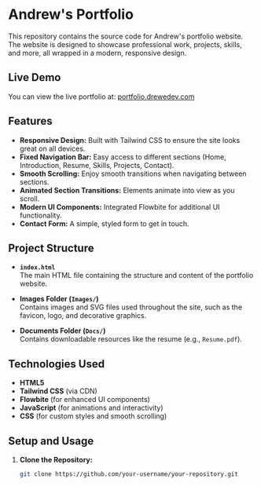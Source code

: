 # Andrew's Portfolio

This repository contains the source code for Andrew's portfolio website. The website is designed to showcase professional work, projects, skills, and more, all wrapped in a modern, responsive design.

## Live Demo

You can view the live portfolio at: [portfolio.drewedev.com](https://portfolio.drewedev.com)

## Features

- **Responsive Design:** Built with Tailwind CSS to ensure the site looks great on all devices.
- **Fixed Navigation Bar:** Easy access to different sections (Home, Introduction, Resume, Skills, Projects, Contact).
- **Smooth Scrolling:** Enjoy smooth transitions when navigating between sections.
- **Animated Section Transitions:** Elements animate into view as you scroll.
- **Modern UI Components:** Integrated Flowbite for additional UI functionality.
- **Contact Form:** A simple, styled form to get in touch.

## Project Structure

- **`index.html`**  
  The main HTML file containing the structure and content of the portfolio website.

- **Images Folder (`Images/`)**  
  Contains images and SVG files used throughout the site, such as the favicon, logo, and decorative graphics.

- **Documents Folder (`Docs/`)**  
  Contains downloadable resources like the resume (e.g., `Resume.pdf`).

## Technologies Used

- **HTML5**
- **Tailwind CSS** (via CDN)
- **Flowbite** (for enhanced UI components)
- **JavaScript** (for animations and interactivity)
- **CSS** (for custom styles and smooth scrolling)

## Setup and Usage

1. **Clone the Repository:**

   ```bash
   git clone https://github.com/your-username/your-repository.git

